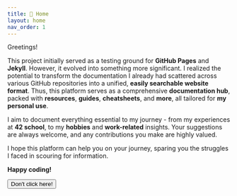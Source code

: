 ```yaml
---
title: 💾 Home
layout: home
nav_order: 1
---
```


Greetings!

This project initially served as a testing ground for **GitHub Pages** and **Jekyll**. However, it evolved into something more significant. I realized the potential to transform the documentation I already had scattered across various GitHub repositories into a unified, **easily searchable website format**. Thus, this platform serves as a comprehensive **documentation hub**, packed with **resources**, **guides**, **cheatsheets**, and **more**, all tailored for **my personal use**.

I aim to document everything essential to my journey - from my experiences at **42 school**, to my **hobbies** and **work-related** insights. Your suggestions are always welcome, and any contributions you make are highly valued.

I hope this platform can help you on your journey, sparing you the struggles I faced in scouring for information.

**Happy coding!**

<button class="btn js-toggle-light-mode">Don\'t click here!</button>

<script>
const toggleLightMode = document.querySelector('.js-toggle-light-mode');

jtd.addEvent(toggleLightMode, 'click', function(){
  if (jtd.getTheme() === 'light') {
    jtd.setTheme('dark');
    toggleLightMode.textContent = 'Don\'t click here!';
  } else {
    jtd.setTheme('light');
    toggleLightMode.textContent = 'Return to the dark side :)';
  }
});
</script>